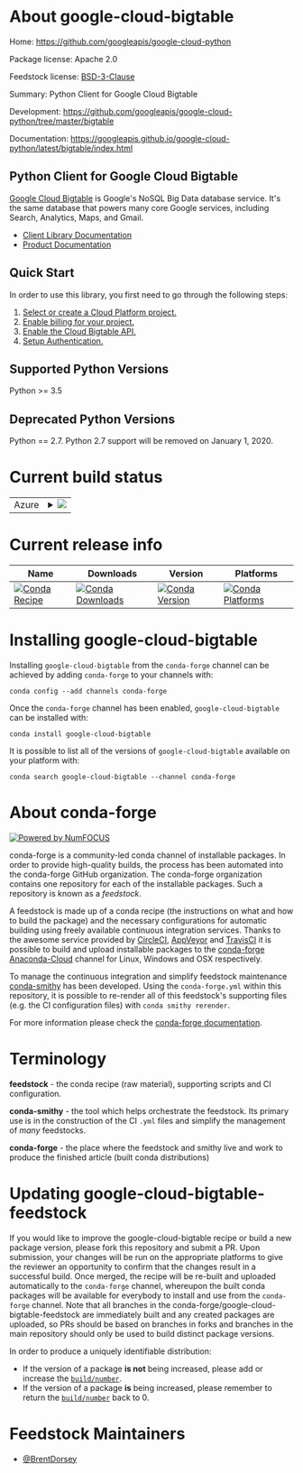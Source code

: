 About google-cloud-bigtable
===========================

Home: https://github.com/googleapis/google-cloud-python

Package license: Apache 2.0

Feedstock license: [BSD-3-Clause](https://github.com/conda-forge/google-cloud-bigtable-feedstock/blob/master/LICENSE.txt)

Summary: Python Client for Google Cloud Bigtable

Development: https://github.com/googleapis/google-cloud-python/tree/master/bigtable

Documentation: https://googleapis.github.io/google-cloud-python/latest/bigtable/index.html

Python Client for Google Cloud Bigtable
-------------------------

[Google Cloud Bigtable](https://cloud.google.com/bigtable) is Google's NoSQL Big Data database service. It's the
same database that powers many core Google services, including Search,
Analytics, Maps, and Gmail.

- [Client Library Documentation](https://googleapis.github.io/google-cloud-python/latest/bigtable/usage.html)
- [Product Documentation](https://cloud.google.com/bigtable/docs)

Quick Start
-----------

In order to use this library, you first need to go through the following steps:

1. [Select or create a Cloud Platform project.](https://console.cloud.google.com/project)
2. [Enable billing for your project.](https://cloud.google.com/billing/docs/how-to/modify-project#enable_billing_for_a_project)
3. [Enable the Cloud Bigtable API.](https://cloud.google.com/bigtable)
4. [Setup Authentication.](https://googleapis.github.io/google-cloud-python/latest/core/auth.html)

Supported Python Versions
-------------------------
Python >= 3.5

Deprecated Python Versions
-------------------------
Python == 2.7. Python 2.7 support will be removed on January 1, 2020.


Current build status
====================


<table>
    
  <tr>
    <td>Azure</td>
    <td>
      <details>
        <summary>
          <a href="https://dev.azure.com/conda-forge/feedstock-builds/_build/latest?definitionId=6615&branchName=master">
            <img src="https://dev.azure.com/conda-forge/feedstock-builds/_apis/build/status/google-cloud-bigtable-feedstock?branchName=master">
          </a>
        </summary>
        <table>
          <thead><tr><th>Variant</th><th>Status</th></tr></thead>
          <tbody><tr>
              <td>linux_64_python3.6.____cpython</td>
              <td>
                <a href="https://dev.azure.com/conda-forge/feedstock-builds/_build/latest?definitionId=6615&branchName=master">
                  <img src="https://dev.azure.com/conda-forge/feedstock-builds/_apis/build/status/google-cloud-bigtable-feedstock?branchName=master&jobName=linux&configuration=linux_64_python3.6.____cpython" alt="variant">
                </a>
              </td>
            </tr><tr>
              <td>linux_64_python3.7.____cpython</td>
              <td>
                <a href="https://dev.azure.com/conda-forge/feedstock-builds/_build/latest?definitionId=6615&branchName=master">
                  <img src="https://dev.azure.com/conda-forge/feedstock-builds/_apis/build/status/google-cloud-bigtable-feedstock?branchName=master&jobName=linux&configuration=linux_64_python3.7.____cpython" alt="variant">
                </a>
              </td>
            </tr><tr>
              <td>linux_64_python3.8.____cpython</td>
              <td>
                <a href="https://dev.azure.com/conda-forge/feedstock-builds/_build/latest?definitionId=6615&branchName=master">
                  <img src="https://dev.azure.com/conda-forge/feedstock-builds/_apis/build/status/google-cloud-bigtable-feedstock?branchName=master&jobName=linux&configuration=linux_64_python3.8.____cpython" alt="variant">
                </a>
              </td>
            </tr><tr>
              <td>linux_64_python3.9.____cpython</td>
              <td>
                <a href="https://dev.azure.com/conda-forge/feedstock-builds/_build/latest?definitionId=6615&branchName=master">
                  <img src="https://dev.azure.com/conda-forge/feedstock-builds/_apis/build/status/google-cloud-bigtable-feedstock?branchName=master&jobName=linux&configuration=linux_64_python3.9.____cpython" alt="variant">
                </a>
              </td>
            </tr><tr>
              <td>osx_64_python3.6.____cpython</td>
              <td>
                <a href="https://dev.azure.com/conda-forge/feedstock-builds/_build/latest?definitionId=6615&branchName=master">
                  <img src="https://dev.azure.com/conda-forge/feedstock-builds/_apis/build/status/google-cloud-bigtable-feedstock?branchName=master&jobName=osx&configuration=osx_64_python3.6.____cpython" alt="variant">
                </a>
              </td>
            </tr><tr>
              <td>osx_64_python3.7.____cpython</td>
              <td>
                <a href="https://dev.azure.com/conda-forge/feedstock-builds/_build/latest?definitionId=6615&branchName=master">
                  <img src="https://dev.azure.com/conda-forge/feedstock-builds/_apis/build/status/google-cloud-bigtable-feedstock?branchName=master&jobName=osx&configuration=osx_64_python3.7.____cpython" alt="variant">
                </a>
              </td>
            </tr><tr>
              <td>osx_64_python3.8.____cpython</td>
              <td>
                <a href="https://dev.azure.com/conda-forge/feedstock-builds/_build/latest?definitionId=6615&branchName=master">
                  <img src="https://dev.azure.com/conda-forge/feedstock-builds/_apis/build/status/google-cloud-bigtable-feedstock?branchName=master&jobName=osx&configuration=osx_64_python3.8.____cpython" alt="variant">
                </a>
              </td>
            </tr><tr>
              <td>osx_64_python3.9.____cpython</td>
              <td>
                <a href="https://dev.azure.com/conda-forge/feedstock-builds/_build/latest?definitionId=6615&branchName=master">
                  <img src="https://dev.azure.com/conda-forge/feedstock-builds/_apis/build/status/google-cloud-bigtable-feedstock?branchName=master&jobName=osx&configuration=osx_64_python3.9.____cpython" alt="variant">
                </a>
              </td>
            </tr><tr>
              <td>win_64_python3.6.____cpython</td>
              <td>
                <a href="https://dev.azure.com/conda-forge/feedstock-builds/_build/latest?definitionId=6615&branchName=master">
                  <img src="https://dev.azure.com/conda-forge/feedstock-builds/_apis/build/status/google-cloud-bigtable-feedstock?branchName=master&jobName=win&configuration=win_64_python3.6.____cpython" alt="variant">
                </a>
              </td>
            </tr><tr>
              <td>win_64_python3.7.____cpython</td>
              <td>
                <a href="https://dev.azure.com/conda-forge/feedstock-builds/_build/latest?definitionId=6615&branchName=master">
                  <img src="https://dev.azure.com/conda-forge/feedstock-builds/_apis/build/status/google-cloud-bigtable-feedstock?branchName=master&jobName=win&configuration=win_64_python3.7.____cpython" alt="variant">
                </a>
              </td>
            </tr><tr>
              <td>win_64_python3.8.____cpython</td>
              <td>
                <a href="https://dev.azure.com/conda-forge/feedstock-builds/_build/latest?definitionId=6615&branchName=master">
                  <img src="https://dev.azure.com/conda-forge/feedstock-builds/_apis/build/status/google-cloud-bigtable-feedstock?branchName=master&jobName=win&configuration=win_64_python3.8.____cpython" alt="variant">
                </a>
              </td>
            </tr><tr>
              <td>win_64_python3.9.____cpython</td>
              <td>
                <a href="https://dev.azure.com/conda-forge/feedstock-builds/_build/latest?definitionId=6615&branchName=master">
                  <img src="https://dev.azure.com/conda-forge/feedstock-builds/_apis/build/status/google-cloud-bigtable-feedstock?branchName=master&jobName=win&configuration=win_64_python3.9.____cpython" alt="variant">
                </a>
              </td>
            </tr>
          </tbody>
        </table>
      </details>
    </td>
  </tr>
</table>

Current release info
====================

| Name | Downloads | Version | Platforms |
| --- | --- | --- | --- |
| [![Conda Recipe](https://img.shields.io/badge/recipe-google--cloud--bigtable-green.svg)](https://anaconda.org/conda-forge/google-cloud-bigtable) | [![Conda Downloads](https://img.shields.io/conda/dn/conda-forge/google-cloud-bigtable.svg)](https://anaconda.org/conda-forge/google-cloud-bigtable) | [![Conda Version](https://img.shields.io/conda/vn/conda-forge/google-cloud-bigtable.svg)](https://anaconda.org/conda-forge/google-cloud-bigtable) | [![Conda Platforms](https://img.shields.io/conda/pn/conda-forge/google-cloud-bigtable.svg)](https://anaconda.org/conda-forge/google-cloud-bigtable) |

Installing google-cloud-bigtable
================================

Installing `google-cloud-bigtable` from the `conda-forge` channel can be achieved by adding `conda-forge` to your channels with:

```
conda config --add channels conda-forge
```

Once the `conda-forge` channel has been enabled, `google-cloud-bigtable` can be installed with:

```
conda install google-cloud-bigtable
```

It is possible to list all of the versions of `google-cloud-bigtable` available on your platform with:

```
conda search google-cloud-bigtable --channel conda-forge
```


About conda-forge
=================

[![Powered by NumFOCUS](https://img.shields.io/badge/powered%20by-NumFOCUS-orange.svg?style=flat&colorA=E1523D&colorB=007D8A)](http://numfocus.org)

conda-forge is a community-led conda channel of installable packages.
In order to provide high-quality builds, the process has been automated into the
conda-forge GitHub organization. The conda-forge organization contains one repository
for each of the installable packages. Such a repository is known as a *feedstock*.

A feedstock is made up of a conda recipe (the instructions on what and how to build
the package) and the necessary configurations for automatic building using freely
available continuous integration services. Thanks to the awesome service provided by
[CircleCI](https://circleci.com/), [AppVeyor](https://www.appveyor.com/)
and [TravisCI](https://travis-ci.com/) it is possible to build and upload installable
packages to the [conda-forge](https://anaconda.org/conda-forge)
[Anaconda-Cloud](https://anaconda.org/) channel for Linux, Windows and OSX respectively.

To manage the continuous integration and simplify feedstock maintenance
[conda-smithy](https://github.com/conda-forge/conda-smithy) has been developed.
Using the ``conda-forge.yml`` within this repository, it is possible to re-render all of
this feedstock's supporting files (e.g. the CI configuration files) with ``conda smithy rerender``.

For more information please check the [conda-forge documentation](https://conda-forge.org/docs/).

Terminology
===========

**feedstock** - the conda recipe (raw material), supporting scripts and CI configuration.

**conda-smithy** - the tool which helps orchestrate the feedstock.
                   Its primary use is in the construction of the CI ``.yml`` files
                   and simplify the management of *many* feedstocks.

**conda-forge** - the place where the feedstock and smithy live and work to
                  produce the finished article (built conda distributions)


Updating google-cloud-bigtable-feedstock
========================================

If you would like to improve the google-cloud-bigtable recipe or build a new
package version, please fork this repository and submit a PR. Upon submission,
your changes will be run on the appropriate platforms to give the reviewer an
opportunity to confirm that the changes result in a successful build. Once
merged, the recipe will be re-built and uploaded automatically to the
`conda-forge` channel, whereupon the built conda packages will be available for
everybody to install and use from the `conda-forge` channel.
Note that all branches in the conda-forge/google-cloud-bigtable-feedstock are
immediately built and any created packages are uploaded, so PRs should be based
on branches in forks and branches in the main repository should only be used to
build distinct package versions.

In order to produce a uniquely identifiable distribution:
 * If the version of a package **is not** being increased, please add or increase
   the [``build/number``](https://conda.io/docs/user-guide/tasks/build-packages/define-metadata.html#build-number-and-string).
 * If the version of a package **is** being increased, please remember to return
   the [``build/number``](https://conda.io/docs/user-guide/tasks/build-packages/define-metadata.html#build-number-and-string)
   back to 0.

Feedstock Maintainers
=====================

* [@BrentDorsey](https://github.com/BrentDorsey/)

